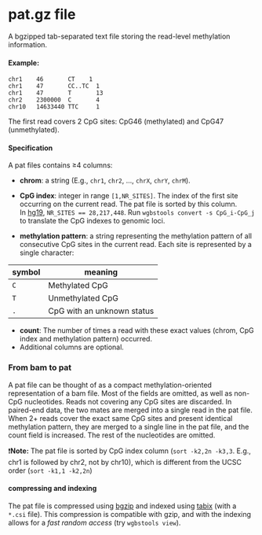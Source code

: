# pat.gz file

A bgzipped tab-separated text file storing the read-level methylation information.
#### Example:
```
chr1    46       CT    1
chr1    47       CC..TC  1
chr1    47       T       13
chr2    2300000  C       4
chr10   14633440 TTC     1
```
The first read covers 2 CpG sites: CpG46 (methylated) and CpG47 (unmethylated). 

#### Specification
A pat files contains &ge;4 columns:<br/>

* **chrom**: a string (E.g., `chr1`, `chr2`, ..., `chrX`, `chrY`, `chrM`).
* **CpG index**: integer in range `[1,NR_SITES]`. The index of the first site occurring on the current read.
The pat file is sorted by this column. <br/>
In [hg19](https://genome.ucsc.edu/cgi-bin/hgGateway?db=hg19 "hg19 in UCSC"), `NR_SITES == 28,217,448`. Run `wgbstools convert -s CpG_i-CpG_j` to translate the CpG indexes to genomic loci.

* **methylation pattern**: a string representing the methylation pattern of all consecutive CpG sites in the current read. 
Each site is represented by a single character: <br/>

| symbol  | meaning  |
|---|---|
| `C`  | Methylated CpG  |
| `T`  | Unmethylated CpG  |
| `.`  | CpG with an unknown status  |


* **count**: The number of times a read with these exact values (chrom, CpG index and methylation pattern) occurred.
* Additional columns are optional. 

### From bam to pat
A pat file can be thought of as a compact methylation-oriented representation of a bam file. 
Most of the fields are omitted, as well as non-CpG nucleotides. Reads not covering any CpG sites are discarded.
In paired-end data, the two mates are merged into a single read in the pat file.
When 2+ reads cover the exact same CpG sites and present identical methylation pattern, they are merged to a single line in the pat file, and the count field is increased. The rest of the nucleotides are omitted.


:exclamation:**Note:** The pat file is sorted by CpG index column (`sort -k2,2n -k3,3`. E.g., chr1 is followed by chr2, not by chr10), which is different from the UCSC order (`sort -k1,1 -k2,2n`)

#### compressing and indexing
The pat file is compressed using [bgzip](http://www.htslib.org/doc/bgzip.html) and indexed using [tabix](http://www.htslib.org/doc/tabix.html) (with a `*.csi` file). 
This compression is compatible with gzip, and with the indexing allows for a *fast random access* (try `wgbstools view`).


